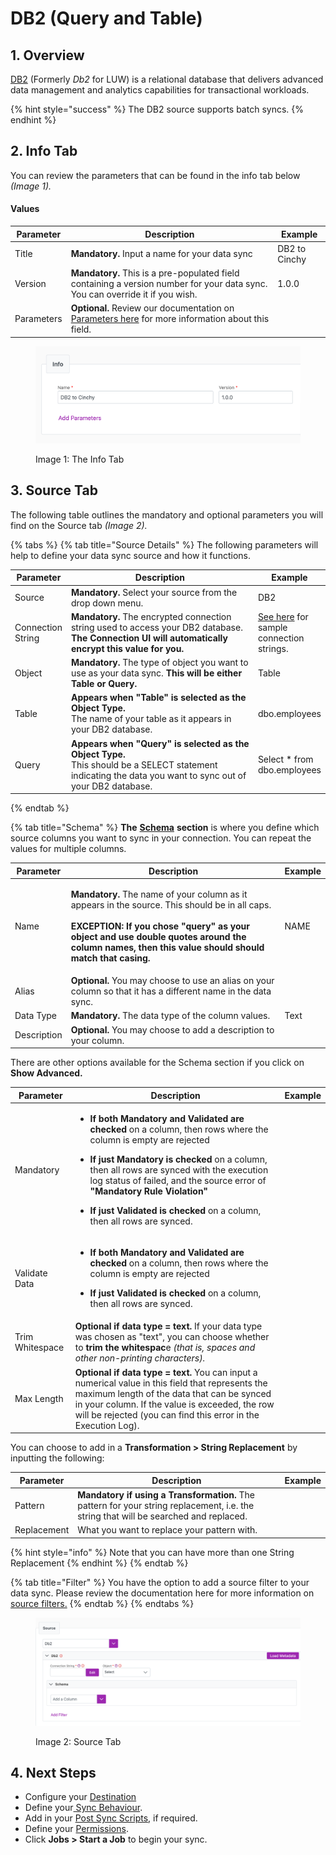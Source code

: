 # DB2 (Query and Table)

## 1. Overview

[DB2](https://www.ibm.com/products/db2) (Formerly _Db2_ for LUW) is a relational database that delivers advanced data management and analytics capabilities for transactional workloads.&#x20;

{% hint style="success" %}
The DB2 source supports batch syncs.
{% endhint %}

## 2. Info Tab

You can review the parameters that can be found in the info tab below _(Image 1)._

#### Values

| Parameter  | Description                                                                                                                                                | Example       |
| ---------- | ---------------------------------------------------------------------------------------------------------------------------------------------------------- | ------------- |
| Title      | **Mandatory.** Input a name for your data sync                                                                                                             | DB2 to Cinchy |
| Version    | **Mandatory.** This is a pre-populated field containing a version number for your data sync. You can override it if you wish.                              | 1.0.0         |
| Parameters | **Optional.** Review our documentation on [Parameters here](../building-data-syncs/advanced-settings/parameters.md) for more information about this field. |               |

<figure><img src="../../.gitbook/assets/image (23).png" alt=""><figcaption><p>Image 1: The Info Tab</p></figcaption></figure>

## 3. Source Tab

The following table outlines the mandatory and optional parameters you will find on the Source tab _(Image 2)._

{% tabs %}
{% tab title="Source Details" %}
The following parameters will help to define your data sync source and how it functions.

<table><thead><tr><th>Parameter</th><th width="289.66666666666663">Description</th><th>Example</th></tr></thead><tbody><tr><td>Source</td><td><strong>Mandatory.</strong> Select your source from the drop down menu.</td><td>DB2</td></tr><tr><td>Connection String</td><td><strong>Mandatory.</strong> The encrypted connection string used to access your DB2 database. <strong>The Connection UI will automatically encrypt this value for you.</strong></td><td><a href="https://www.connectionstrings.com/ibm-db2/">See here</a> for sample connection strings.</td></tr><tr><td>Object</td><td><strong>Mandatory.</strong> The type of object you want to use as your data sync. <strong>This will be either Table or Query.</strong></td><td>Table</td></tr><tr><td>Table</td><td><strong>Appears when "Table" is selected as the Object Type.</strong><br>The name of your table as it appears in your DB2 database.</td><td>dbo.employees</td></tr><tr><td>Query</td><td><strong>Appears when "Query" is selected as the Object Type.</strong><br>This should be a SELECT statement indicating the data you want to sync out of your DB2 database.</td><td>Select * from dbo.employees</td></tr></tbody></table>
{% endtab %}

{% tab title="Schema" %}
**The** [**Schema**](../building-data-syncs/columns-and-mappings/#2.-schema-columns) **section** is where you define which source columns you want to sync in your connection. You can repeat the values for multiple columns.

| Parameter   | Description                                                                                                                                                                                                                                                                                | Example |
| ----------- | ------------------------------------------------------------------------------------------------------------------------------------------------------------------------------------------------------------------------------------------------------------------------------------------ | ------- |
| Name        | <p><strong>Mandatory.</strong> The name of your column as it appears in the source. This should be in all caps.<br><br><strong>EXCEPTION: If you chose "query" as your object and use double quotes around the column names, then this value should should match that casing.</strong></p> | NAME    |
| Alias       | **Optional.** You may choose to use an alias on your column so that it has a different name in the data sync.                                                                                                                                                                              |         |
| Data Type   | **Mandatory.** The data type of the column values.                                                                                                                                                                                                                                         | Text    |
| Description | **Optional.** You may choose to add a description to your column.                                                                                                                                                                                                                          |         |



There are other options available for the Schema section if you click on **Show Advanced.**

| Parameter       | Description                                                                                                                                                                                                                                                                                                                                                                                                                                                                           | Example |
| --------------- | ------------------------------------------------------------------------------------------------------------------------------------------------------------------------------------------------------------------------------------------------------------------------------------------------------------------------------------------------------------------------------------------------------------------------------------------------------------------------------------- | ------- |
| Mandatory       | <ul><li><strong>If both Mandatory and Validated</strong> <strong>are checked</strong> on a column, then rows where the column is empty are rejected</li></ul><ul><li><strong>If just Mandatory is checked</strong> on a column, then all rows are synced with the execution log status of failed, and the source error of <strong>"Mandatory Rule Violation"</strong></li></ul><ul><li><strong>If just Validated is checked</strong> on a column, then all rows are synced.</li></ul> |         |
| Validate Data   | <ul><li><strong>If both Mandatory and Validated</strong> <strong>are checked</strong> on a column, then rows where the column is empty are rejected</li></ul><ul><li><strong>If just Validated is checked</strong> on a column, then all rows are synced.</li></ul>                                                                                                                                                                                                                   |         |
| Trim Whitespace | **Optional if data type = text.**  If your data type was chosen as "text", you can choose whether to **trim the whitespac**e _(that is, spaces and other non-printing characters)._                                                                                                                                                                                                                                                                                                   |         |
| Max Length      | **Optional if data type = text.** You can input a numerical value in this field that represents the maximum length of the data that can be synced in your column. If the value is exceeded, the row will be rejected (you can find this error in the Execution Log).                                                                                                                                                                                                                  |         |

You can choose to add in a **Transformation > String Replacement** by inputting the following:

| Parameter   | Description                                                                                                                           | Example |
| ----------- | ------------------------------------------------------------------------------------------------------------------------------------- | ------- |
| Pattern     | **Mandatory if using a Transformation.** The pattern for your string replacement, i.e. the string that will be searched and replaced. |         |
| Replacement | What you want to replace your pattern with.                                                                                           |         |

{% hint style="info" %}
Note that you can have more than one String Replacement
{% endhint %}
{% endtab %}

{% tab title="Filter" %}
You have the option to add a source filter to your data sync. Please review the documentation here for more information on [source filters.](../building-data-syncs/advanced-settings/filters.md)
{% endtab %}
{% endtabs %}

<figure><img src="../../.gitbook/assets/image (327).png" alt=""><figcaption><p>Image 2: Source Tab</p></figcaption></figure>

## 4. Next Steps

* Configure your [Destination](../supported-data-sync-destinations/)
* Define your[ Sync Behaviour](../building-data-syncs/sync-behaviour.md).
* Add in your [Post Sync Scripts](../building-data-syncs/advanced-settings/post-sync-scripts.md), if required.
* Define your [Permissions](../building-data-syncs/#2.-create-a-data-sync-configuration).
* Click **Jobs > Start a Job** to begin your sync.
